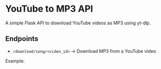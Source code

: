 # YouTube to MP3 API

A simple Flask API to download YouTube videos as MP3 using yt-dlp.

## Endpoints
- `/download/song/<video_id>` → Download MP3 from a YouTube video

Example:
